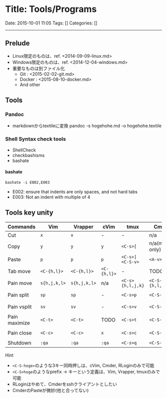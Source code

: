 # Title: Tools/Programs

Date: 2015-10-01 11:05
Tags: []
Categories: []

---

## Prelude

* Linux限定のものは、ref. <2014-09-09-linux.md>
* Windows限定のものは、ref. <2014-12-04-windows.md>
* 重要なものは別ファイル化
	* Git : <2015-02-02-git.md>
	* Docker : <2015-08-10-docker.md>
	* And other

## Tools

### Pandoc

* markdownからtextileに変換
		pandoc -s hogehohe.md -o hogehohe.textile

### Shell Syntax check tools

* ShellCheck
* checkbashisms
* bashate

#### bashate

	bashate -i E002,E003

* E002: ensure that indents are only spaces, and not hard tabs
* E003: Not an indent with multiple of 4

## Tools key unity

Commands      | Vim          | Vrapper      | cVim        | tmux                    | Cmder             | RLogin
---           | ---          | ---          | ---         | ---                     | ---               | ---
Cut           | `x`          | `x`          | -           | -                       | n/a               | n/a
Copy          | `y`          | `y`          | `y`         | `<C-s>[`                | n/a(mouse only)   | `<A-c>`
Paste         | `p`          | `p`          | `p`         | `<C-s>]`<br />`<C-S-v>` | `<A-v>`           | `<A-v>`
Tab move      | `<C-{h,l}>`  | `<C-{h,l}>`  | `<C-{h,l}>` | -                       | TODO              | TODO
Pain move     | `s{h,j,k,l>` | `s{h,j,k,l>` | n/a         | `<C-s>{h,l,j,k}`        | `<C-S-{h,l,j,k}>` | TODO
Pain split    | `sp`         | `sp`         | -           | `<C-s>p`                | `<C-S-p>`         | `<C-S-p>`
Pain vsplit   | `sv`         | `sv`         | -           | `<C-s>v`                | `<C-S-v>`         | `<C-S-v>`
Pain maximize | `<C-t>`      | `<C-t>`      | TODO        | `<C-s>t`                | `<C-S-t>`         | TODO
Pain close    | `<C-c>`      | `<C-c>`      | `x`         | `<C-s>c`                | `<C-S-c>`         | `<C-S-c>`
Shutdown      | `:qa`        | `:qa`        | `:qa`       | `<C-s>q`                | `<C-S-q>`         | TODO

Hint

* `<C-S-hoge>`のような3キー同時押しは、cVim, Cmder, RLoginのみで可能
* `<C-S>hoge`のようなprefix -> キーという定義は、Vim, Vrapper, tmuxのみで可能
* RLoginはやめて、Cmderをsshクライアントとしたい
* CmderのPasteが微妙(他と合ってない)

